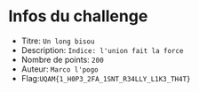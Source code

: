 # Infos du challenge

- Titre: `Un long bisou` 
- Description: `Indice: l'union fait la force`
- Nombre de points: `200`
- Auteur: `Marco l'pogo`
- Flag:`UQAM{1_H0P3_2FA_1SNT_R34LLY_L1K3_TH4T}`